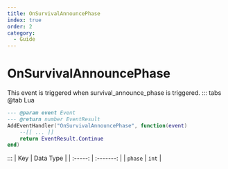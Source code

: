 ```yaml
---
title: OnSurvivalAnnouncePhase
index: true
order: 2
category:
  - Guide
---
```


# OnSurvivalAnnouncePhase
This event is triggered when survival_announce_phase is triggered.
::: tabs
@tab Lua
```lua
--- @param event Event
--- @return number EventResult
AddEventHandler("OnSurvivalAnnouncePhase", function(event)
    --[[ ... ]]
    return EventResult.Continue
end)
```

:::
|   Key   | Data Type |
| :-----: | :-------: |
| `phase` |   `int`   |